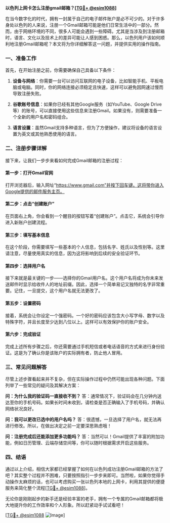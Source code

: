 **以色列上网卡怎么注册gmail邮箱？[[TG💪+ @esim1088](https://t.me/s/esim1088)]**

在当今数字化的时代，拥有一封属于自己的电子邮件账户是必不可少的。对于许多身处以色列的人来说，注册一个Gmail邮箱可能是他们日常生活中的一部分。然而，由于网络环境的不同，很多人可能会遇到一些障碍。尤其是当涉及到注册邮箱时，语言、文化以及技术上的差异可能让人感到困惑。那么，以色列用户该如何顺利地注册Gmail邮箱呢？本文将为你详细解答这一问题，并提供实用的操作指南。

### 一、准备工作

首先，在开始注册之前，你需要确保自己具备以下条件：

1. **设备与网络**：你需要一台可以访问互联网的电子设备，比如智能手机、平板电脑或电脑。同时，你的网络连接必须稳定且快速，这样可以避免因网速过慢而导致注册失败。
   
2. **谷歌账号信息**：如果你已经有其他Google服务（如YouTube、Google Drive等）的账号，可以直接使用这些信息来注册Gmail。如果没有，则需要准备一个全新的用户名和密码组合。

3. **语言设置**：虽然Gmail支持多种语言，但为了方便操作，建议将设备的语言设置为英文或其他熟悉使用的语言。

### 二、注册步骤详解

接下来，让我们一步步来看如何完成Gmail邮箱的注册过程：

#### 第一步：打开Gmail官网

打开浏览器后，输入网址“https://www.gmail.com”并按下回车键。这将带你进入Google提供的邮件服务主页。

#### 第二步：点击“创建账户”

在页面右上角，你会看到一个醒目的按钮写着“创建账户”。点击它，系统会引导你进入新账户创建流程。

#### 第三步：填写基本信息

在这个阶段，你需要填写一些基本的个人信息，包括名字、姓氏以及性别等。这里请注意，尽量使用真实的信息，因为这将影响到后续的安全验证环节。

#### 第四步：选择用户名

接下来就是最关键的一步——选择你的Gmail用户名。这个用户名将成为你未来发送邮件时显示给收件人的地址前缀。因此，选择一个简单易记又独特的名字非常重要。记住，一旦提交，这个用户名就无法更改了。

#### 第五步：设置密码

接着，系统会让你设定一个强密码。一个好的密码应该包含大小写字母、数字以及特殊字符，并且长度至少达到八位以上。这样可以有效保护你的账户安全。

#### 第六步：完成验证

完成上述所有步骤之后，你还需要通过手机短信或者电话语音的方式来进行身份验证。这是为了确认你是该账户的实际拥有者，防止他人冒用。

### 三、常见问题解答

尽管上述步骤看起来并不复杂，但在实际操作过程中仍然可能出现各种问题。下面列举了一些常见的疑问及其解决方案：

**问：为什么我的验证码一直接收不到？**
答：通常情况下，验证码会在几分钟内送达至你的手机号码。如果长时间未收到，请检查是否正确输入了手机号码，并确认网络状况良好。

**问：我可以更改已选中的用户名吗？**
答：很遗憾，一旦选择了用户名，就无法再进行修改。所以，在做出决定之前一定要深思熟虑哦！

**问：注册完成后还能添加更多功能吗？**
答：当然可以！Gmail提供了丰富的附加功能，例如日历管理、云端存储空间等，你可以随时根据需求开启这些服务。

### 四、结语

通过以上介绍，相信大家都已经掌握了如何在以色列成功注册Gmail邮箱的方法了吧？其实整个过程并不困难，只要按照指引一步步来即可。当然啦，如果你觉得手动操作太麻烦的话，也可以考虑购买一张以色列本地的上网卡，利用其提供的便捷服务来简化整个流程[[TG💪+ @esim1088](https://t.me/s/esim1088)]。

无论你是刚刚起步的新手还是经验丰富的老手，拥有一个专属的Gmail邮箱都将极大地提升你的工作效率和个人形象。所以赶紧动手试试看吧！

[[TG💪+ @esim1088](https://t.me/s/esim1088) ![Image](https://i.postimg.cc/4NQfJmqS/Snipaste-2025-05-13-00-14-12.png)]